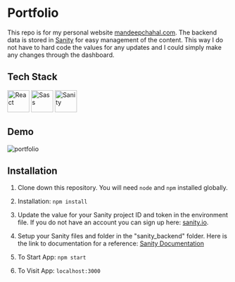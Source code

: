 # Portfolio

This repo is for my personal website [mandeepchahal.com](https://mandeepchahal.com/). The backend data is stored in [Sanity](https://www.sanity.io/) for easy management of the content. This way I do not have to hard code the values for any updates and I could simply make any changes through the dashboard.

## Tech Stack

<a href="https://reactjs.org/" title="React"><img src="https://github.com/get-icon/geticon/raw/master/icons/react.svg" alt="React" height="50px"></a>
<a href="https://sass-lang.com/" title="Sass"><img src="https://github.com/get-icon/geticon/raw/master/icons/sass.svg" alt="Sass" height="50px"></a>
<a href="https://www.sanity.io/" title="Sanity"><img src="https://github.com/get-icon/geticon/raw/master/icons/sanity.svg" alt="Sanity" height="50px"></a>

## Demo
![portfolio](https://user-images.githubusercontent.com/99150991/182756238-a7509b67-f6b5-49b5-b47c-20c4b69dbbcd.png)

## Installation

1. Clone down this repository. You will need `node` and `npm` installed globally.

2. Installation: `npm install`  

3. Update the value for your Sanity project ID and token in the environment file. If you do not have an account you can sign up here: [sanity.io](https://www.sanity.io/).

4. Setup your Sanity files and folder in the "sanity_backend" folder. Here is the link to documentation for a reference: [Sanity Documentation](https://www.sanity.io/docs/overview-introduction)

5. To Start App: `npm start`  

6. To Visit App: `localhost:3000`  






